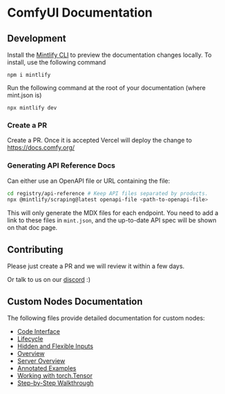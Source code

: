 # ComfyUI Documentation

## Development

Install the [Mintlify CLI](https://www.npmjs.com/package/mintlify) to preview the documentation changes locally. To install, use the following command

```
npm i mintlify
```

Run the following command at the root of your documentation (where mint.json is)

```
npx mintlify dev
```

### Create a PR

Create a PR. Once it is accepted Vercel will deploy the change to https://docs.comfy.org/

### Generating API Reference Docs

Can either use an OpenAPI file or URL containing the file:

```bash
cd registry/api-reference # Keep API files separated by products.
npx @mintlify/scraping@latest openapi-file <path-to-openapi-file>
```

This will only generate the MDX files for each endpoint. You need to add a link to these files in `mint.json`, and the up-to-date API spec will be shown on that doc page.

## Contributing

Please just create a PR and we will review it within a few days.

Or talk to us on our [discord](https://discord.com/invite/comfyorg) :)

## Custom Nodes Documentation

The following files provide detailed documentation for custom nodes:

- [Code Interface](essentials/custom_node_interface.mdx)
- [Lifecycle](essentials/custom_node_lifecycle.mdx)
- [Hidden and Flexible Inputs](essentials/custom_node_more_on_inputs.mdx)
- [Overview](essentials/custom_node_overview.mdx)
- [Server Overview](essentials/custom_node_server_overview.mdx)
- [Annotated Examples](essentials/custom_node_snippets.mdx)
- [Working with torch.Tensor](essentials/custom_node_tensors.mdx)
- [Step-by-Step Walkthrough](essentials/custom_node_walkthrough.mdx)
